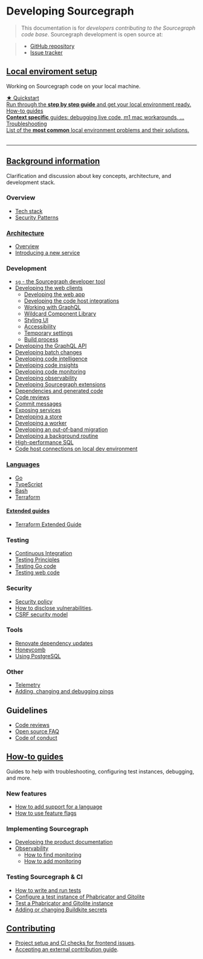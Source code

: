 # Developing Sourcegraph

<style>
.markdown-body h2 {
  margin-top: 2em;
}
.markdown-body ul {
  list-style:none;
  padding-left: 1em;
}
.markdown-body ul li {
  margin: 0.5em 0;
}
.markdown-body ul li:before {
  content: '';
  display: inline-block;
  height: 1.2em;
  width: 1em;
  background-size: contain;
  background-repeat: no-repeat;
  background-image: url(../batch_changes/file-icon.svg);
  margin-right: 0.5em;
  margin-bottom: -0.29em;
}
body.theme-dark .markdown-body ul li:before {
  filter: invert(50%);
}
</style>

> This documentation is for *developers contributing to the Sourcegraph code base*.
> Sourcegraph development is open source at:

> - [GitHub repository](https://github.com/sourcegraph/sourcegraph)
> - [Issue tracker](https://github.com/sourcegraph/sourcegraph/issues)

## [Local enviroment setup](setup/index.md)

<p class="subtitle">Working on Sourcegraph code on your local machine.</p>

<!-- <div class="cta-group"> -->
<!-- <a class="btn btn-primary" href="setup/quickstart">★ Quickstart</a> -->
<!-- <a class="btn" href="setup/how-to">How-tos</a> -->
<!-- <a class="btn" href="setup/troubleshooting">Troubleshooting</a> -->
<!-- </div> -->

<div class="getting-started">
  <a href="setup/quickstart" class="btn" alt="Run through the Quickstart guide">
   <span>★ Quickstart</span>
   </br>
   Run through the <b>step by step guide</b> and get your local environment ready.
  </a>

  <a href="setup/how-to" class="btn" alt="TODO">
   <span>How-to guides</span>
   </br>
  <b>Context specific</b> guides: debugging live code, m1 mac workarounds, ...
  </a>

  <a href="setup/troubleshooting" class="btn" alt="TODO">
   <span>Troubleshooting</span>
   </br>
  List of the <b>most common</b> local environment problems and their solutions.
  </a>
</div>

<br/>

---

## [Background information](background-information/index.md)

Clarification and discussion about key concepts, architecture, and development stack.

### Overview

- [Tech stack](background-information/tech_stack.md)
- [Security Patterns](background-information/security_patterns.md)

### [Architecture](background-information/architecture/index.md)

- [Overview](background-information/architecture/index.md)
- [Introducing a new service](background-information/architecture/introducing_a_new_service.md)

### Development

- [`sg` - the Sourcegraph developer tool](background-information/sg/index.md)
- [Developing the web clients](background-information/web/index.md)
  - [Developing the web app](background-information/web/web_app.md)
  - [Developing the code host integrations](background-information/web/code_host_integrations.md)
  - [Working with GraphQL](background-information/web/graphql.md)
  - [Wildcard Component Library](background-information/web/wildcard.md)
  - [Styling UI](background-information/web/styling.md)
  - [Accessibility](background-information/web/accessibility.md)
  - [Temporary settings](background-information/web/temporary_settings.md)
  - [Build process](background-information/web/build.md)
- [Developing the GraphQL API](background-information/graphql_api.md)
- [Developing batch changes](background-information/batch_changes/index.md)
- [Developing code intelligence](background-information/codeintel/index.md)
- [Developing code insights](background-information/insights/index.md)
- [Developing code monitoring](background-information/codemonitoring/index.md)
- [Developing observability](background-information/observability/index.md)
- [Developing Sourcegraph extensions](background-information/sourcegraph_extensions.md)
- [Dependencies and generated code](background-information/dependencies_and_codegen.md)
- [Code reviews](background-information/code_reviews.md)
- [Commit messages](background-information/commit_messages.md)
- [Exposing services](background-information/exposing-services.md)
- [Developing a store](background-information/basestore.md)
- [Developing a worker](background-information/workers.md)
- [Developing an out-of-band migration](background-information/oobmigrations.md)
- [Developing a background routine](background-information/backgroundroutine.md)
- [High-performance SQL](background-information/sql.md)
- [Code host connections on local dev environment](background-information/code-host.md)

### [Languages](background-information/languages/index.md)

- [Go](background-information/languages/go.md)
- [TypeScript](background-information/languages/typescript.md)
- [Bash](background-information/languages/bash.md)
- [Terraform](background-information/languages/terraform.md)

#### [Extended guides](background-information/languages/extended_guide/index.md)

- [Terraform Extended Guide](background-information/languages/extended_guide/terraform.md)

### Testing

- [Continuous Integration](background-information/continuous_integration.md)
- [Testing Principles](background-information/testing_principles.md)
- [Testing Go code](background-information/languages/testing_go_code.md)
- [Testing web code](background-information/testing_web_code.md)

### Security

- [Security policy](https://about.sourcegraph.com/security/)
- [How to disclose vulnerabilities](https://about.sourcegraph.com/handbook/engineering/security/reporting-vulnerabilities).
- [CSRF security model](security/csrf_security_model.md)

### Tools

- [Renovate dependency updates](background-information/renovate.md)
- [Honeycomb](background-information/honeycomb.md)
- [Using PostgreSQL](background-information/postgresql.md)

### Other

- [Telemetry](background-information/telemetry.md)
- [Adding, changing and debugging pings](background-information/adding_ping_data.md)

## Guidelines

- [Code reviews](background-information/code_reviews.md)
- [Open source FAQ](https://about.sourcegraph.com/community/faq)
- [Code of conduct](https://about.sourcegraph.com/community/code_of_conduct)

## [How-to guides](how-to/index.md)

Guides to help with troubleshooting, configuring test instances, debugging, and more.

### New features

- [How to add support for a language](how-to/add_support_for_a_language.md)
- [How to use feature flags](how-to/use_feature_flags.md)

### Implementing Sourcegraph

- [Developing the product documentation](how-to/documentation_implementation.md)
- [Observability](background-information/observability/index.md)
  - [How to find monitoring](how-to/find_monitoring.md)
  - [How to add monitoring](how-to/add_monitoring.md)

### Testing Sourcegraph & CI

- [How to write and run tests](how-to/testing.md)
- [Configure a test instance of Phabricator and Gitolite](how-to/configure_phabricator_gitolite.md)
- [Test a Phabricator and Gitolite instance](how-to/test_phabricator.md)
- [Adding or changing Buildkite secrets](how-to/adding_buildkite_secrets.md)

## [Contributing](./contributing/index.md)

- [Project setup and CI checks for frontend issues](./contributing/frontend_contribution.md).
- [Accepting an external contribution guide](./contributing/accepting_contribution.md).

